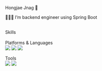 <!-- -->

<p style ="fontsize=18pt; font = NotoSans; ">Hongjae Jnag 👋<br>
                                                                 
👨🏻‍💻 I’m backend engineer using Spring Boot<br></p>
<br>
Skills<br>
<br>
Platforms & Languages<br>
<img src="https://img.shields.io/badge/Java-6DB33F?style=flat-square&logo=Java&logoColor=white">
<img src="https://img.shields.io/badge/SpringBoot-6DB33F?style=flat-square&logo=SpringBoot&logoColor=white">
<img src="https://img.shields.io/badge/MySQL-4479A1?style=flat-square&logo=MySQL&logoColor=white"><br>

Tools<br>
<img src="https://img.shields.io/badge/Git-F05032?style=flat-square&logo=Git&logoColor=white"/>
<img src="https://img.shields.io/badge/Notion-000000?style=flat-square&logo=Notion&logoColor=white"/>

<!--
**janghongjae/janghongjae** is a ✨ _special_ ✨ repository because its `README.md` (this file) appears on your GitHub profile.

Here are some ideas to get you started:

- 🔭 I’m currently working on ...
- 🌱 I’m currently learning ...
- 👯 I’m looking to collaborate on ...
- 🤔 I’m looking for help with ...
- 💬 Ask me about ...
- 📫 How to reach me: ...
- 😄 Pronouns: ...
- ⚡ Fun fact: ...
-->
